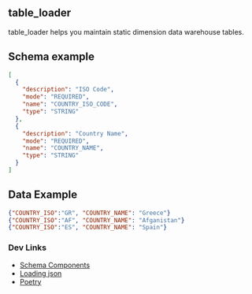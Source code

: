 ## table_loader

table_loader helps you maintain static dimension data warehouse tables.

## Schema example
```json
[
  {
    "description": "ISO Code",
    "mode": "REQUIRED",
    "name": "COUNTRY_ISO_CODE",
    "type": "STRING"
  },
  {
    "description": "Country Name",
    "mode": "REQUIRED",
    "name": "COUNTRY_NAME",
    "type": "STRING"
  }
]
```

## Data Example
```json
{"COUNTRY_ISO":"GR", "COUNTRY_NAME": "Greece"}
{"COUNTRY_ISO":"AF", "COUNTRY_NAME": "Afganistan"}
{"COUNTRY_ISO":"ES", "COUNTRY_NAME": "Spain"}
```

### Dev Links
+ [Schema Components](https://cloud.google.com/bigquery/docs/schemas#schema_components)
+ [Loading json](https://cloud.google.com/bigquery/docs/loading-data-cloud-storage-json)
+ [Poetry](https://python-poetry.org/docs/)


